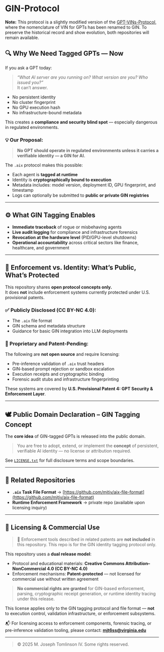 # GIN-Protocol

**Note:** This protocol is a slightly modified version of the [GPT-VINs-Protocol](https://github.com/mjtiv/gpt-vins-protocol), where the nomenclature of VIN for GPTs has been renamed to GIN. To preserve the historical record and show evolution, both repositories will remain available.

## 🔍 Why We Need Tagged GPTs — Now

If you ask a GPT today:  
> *“What AI server are you running on? What version are you? Who issued you?”*  
It can’t answer.

- No persistent identity  
- No cluster fingerprint  
- No GPU execution hash  
- No infrastructure-bound metadata  

This creates a **compliance and security blind spot** — especially dangerous in regulated environments.

### 💡 Our Proposal:

> **No GPT should operate in regulated environments unless it carries a verifiable identity — a GIN for AI.**

The `.aix` protocol makes this possible:  
- Each agent is **tagged at runtime**  
- Identity is **cryptographically bound to execution**  
- Metadata includes: model version, deployment ID, GPU fingerprint, and timestamp  
- Logs can optionally be submitted to **public or private GIN registries**  

---

## ⚙️ What GIN Tagging Enables

- **Immediate traceback** of rogue or misbehaving agents  
- **Live audit logging** for compliance and infrastructure forensics  
- **Revocation at the hardware level** (PID/GPU-level shutdowns)  
- **Operational accountability** across critical sectors like finance, healthcare, and government  

---

## 🚫 Enforcement vs. Identity: What’s Public, What’s Protected

This repository shares **open protocol concepts only.**  
It does **not** include enforcement systems currently protected under U.S. provisional patents.

### ✅ Publicly Disclosed (CC BY-NC 4.0):
- The `.aix` file format  
- GIN schema and metadata structure  
- Guidance for basic GIN integration into LLM deployments  

### 🔐 Proprietary and Patent-Pending:

The following are **not open source** and require licensing:

- Pre-inference validation of `.aix` trust headers  
- GIN-based prompt rejection or sandbox escalation  
- Execution receipts and cryptographic binding  
- Forensic audit stubs and infrastructure fingerprinting  

These systems are covered by **U.S. Provisional Patent 4: GPT Security & Enforcement Layer**.

---

## 🕊️ Public Domain Declaration – GIN Tagging Concept

The **core idea** of GIN-tagged GPTs is released into the public domain.

> You are free to adopt, extend, or implement the **concept** of persistent, verifiable AI identity — no license or attribution required.

See [`LICENSE.txt`](LICENSE.txt) for full disclosure terms and scope boundaries.

---

## 📁 Related Repositories

- **`.aix` Task File Format** → [https://github.com/mjtiv/aix-file-format](https://github.com/mjtiv/aix-file-format)  
- **Runtime Enforcement Framework** → private repo (available upon licensing inquiry)  

---

## 📄 Licensing & Commercial Use

> 🚨 Enforcement tools described in related patents are **not included** in this repository. This repo is for the GIN identity tagging protocol only.

This repository uses a **dual release model**:  
- Protocol and educational materials: **Creative Commons Attribution–NonCommercial 4.0 (CC BY-NC 4.0)**  
- Enforcement mechanisms: **Patent-protected** — not licensed for commercial use without written agreement

> **No commercial rights are granted** for GIN-based enforcement, parsing, cryptographic receipt generation, or runtime identity tracing under this release.

This license applies only to the GIN tagging protocol and file format — **not** to execution control, validation infrastructure, or enforcement subsystems.

📬 For licensing access to enforcement components, forensic tracing, or pre-inference validation tooling, please contact: **mjt6ss@virginia.edu**

---

> © 2025 M. Joseph Tomlinson IV. Some rights reserved.
